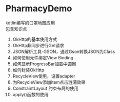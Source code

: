 # PharmacyDemo
kotlin编写的口罩地图应用  
包含知识点：  
   1. OkHttp的基本使用方式  
   2. OkHttp非同步进行Get请求  
   3. JSON解析工具-GSON，通过Gson转换JSON为Class  
   4. 如何使用元件绑定View Binding  
   5. 如何显示ProgressBar加载中圆圈  
   6. 如何封装OkHttp  
   7. RecycleView使用，设置adapter  
   8. 为RecycleView添加item点击涟漪效果  
   9. ConstraintLayout 约束布局的使用  
   10.  apply()函数的使用  
